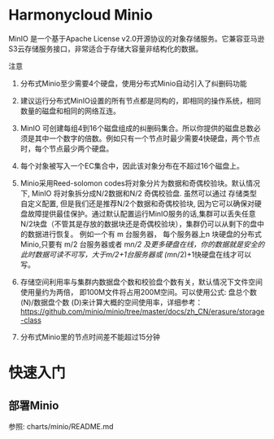 # Harmonycloud Minio
MinIO 是一个基于Apache License v2.0开源协议的对象存储服务。它兼容亚马逊S3云存储服务接口，非常适合于存储大容量非结构化的数据。

注意
1. 分布式Minio至少需要4个硬盘，使用分布式Minio自动引入了纠删码功能

2. 建议运行分布式MinIO设置的所有节点都是同构的，即相同的操作系统，相同数量的磁盘和相同的网络互连。

3. MinIO 可创建每组4到16个磁盘组成的纠删码集合。所以你提供的磁盘总数必须是其中一个数字的倍数。例如只有一个节点时最少需要4快硬盘，两个节点时，每个节点最少两个硬盘。

4. 每个对象被写入一个EC集合中，因此该对象分布在不超过16个磁盘上。

5. Minio采用Reed-solomon codes将对象分片为数据和奇偶校验块。默认情况下, MinIO 将对象拆分成N/2数据和N/2 奇偶校验盘. 虽然可以通过 存储类型 自定义配置, 但是我们还是推荐N/2个数据和奇偶校验块, 因为它可以确保对硬盘故障提供最佳保护。通过默认配置运行MinIO服务的话,集群可以丢失任意N/2块盘（不管其是存放的数据块还是奇偶校验块），集群仍可以从剩下的盘中的数据进行恢复。
例如一个有 m 台服务器， 每个服务器上n 块硬盘的分布式Minio,只要有 m/2 台服务器或者 m*n/2 及更多硬盘在线，你的数据就是安全的此时数据可读不可写，大于m/2+1台服务器或 (m*n/2)+1快硬盘在线才可以写。

6. 存储空间利用率与集群内数据盘个数和校验盘个数有关，默认情况下文件空间使用量约为两倍， 即100M文件将占用200M空间。可以使用公式: 盘总个数 (N)/数据盘个数 (D)来计算大概的空间使用率，详细参考：https://github.com/minio/minio/tree/master/docs/zh_CN/erasure/storage-class

7. 分布式Minio里的节点时间差不能超过15分钟

# 快速入门
## 部署Minio
参照: charts/minio/README.md

